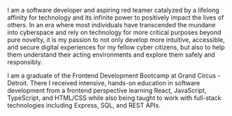 I am a software developer and aspiring red teamer catalyzed by a lifelong affinity for technology and its infinite power to positively impact the lives of others. In an era where most individuals have transcended the mundane into cyberspace and rely on technology for more critical purposes beyond pure novelty, it is my passion to not only develop more intuitive, accessible, and secure digital experiences for my fellow cyber citizens, but also to help them understand their acting environments and explore them safely and responsibly.

I am a graduate of the Frontend Development Bootcamp at Grand Circus - Detroit. There I received intensive, hands-on education in software development from a frontend perspective learning React, JavaScript, TypeScript, and HTML/CSS while also being taught to work with full-stack technologies including Express, SQL, and REST APIs.
